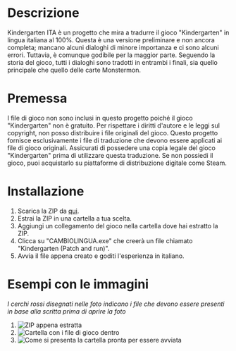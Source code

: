 # Descrizione
Kindergarten ITA è un progetto che mira a tradurre il gioco "Kindergarten" in lingua italiana al 100%. 
Questa è una versione preliminare e non ancora completa; mancano alcuni dialoghi di minore importanza e ci sono alcuni errori. 
Tuttavia, è comunque godibile per la maggior parte. Seguendo la storia del gioco, tutti i dialoghi sono tradotti in entrambi i finali, 
sia quello principale che quello delle carte Monstermon.

# Premessa
I file di gioco non sono inclusi in questo progetto poiché il gioco "Kindergarten" non è gratuito. 
Per rispettare i diritti d'autore e le leggi sul copyright, non posso distribuire i file originali del gioco. 
Questo progetto fornisce esclusivamente i file di traduzione che devono essere applicati ai file di gioco originali. 
Assicurati di possedere una copia legale del gioco "Kindergarten" prima di utilizzare questa traduzione. 
Se non possiedi il gioco, puoi acquistarlo su piattaforme di distribuzione digitale come Steam.

# Installazione
1. Scarica la ZIP da [qui](https://github.com/B4DDW/Kindergarten-ITA/releases/tag/Kindergarten).
2. Estrai la ZIP in una cartella a tua scelta.
3. Aggiungi un collegamento del gioco nella cartella dove hai estratto la ZIP.
4. Clicca su "CAMBIOLINGUA.exe" che creerà un file chiamato "Kindergarten (Patch and run)".
5. Avvia il file appena creato e goditi l'esperienza in italiano.

# Esempi con le immagini
*I cerchi rossi disegnati nelle foto indicano i file che devono essere presenti in base alla scritta prima di aprire la foto*
1. ![ZIP appena estratta](https://drive.google.com/uc?export=view&id=1SsiyWOXb3OGPkDikhbwCIuGCFIH0a6OI)
2. ![Cartella con i file di gioco dentro](https://drive.google.com/uc?export=view&id=1OFWh4nZYc_QaGv6E_KiYTDz4-cyyzu1l)
3. ![Come si presenta la cartella pronta per essere avviata](https://drive.google.com/uc?export=view&id=16C6RMigFuUZ47F4lZVzhDksZdOZ74RPY)
